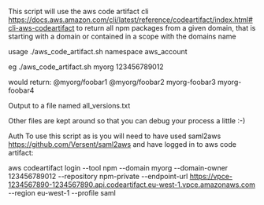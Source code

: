 This script will use the aws code artifact cli https://docs.aws.amazon.com/cli/latest/reference/codeartifact/index.html#cli-aws-codeartifact
to return all npm packages from a given domain, that is starting with a domain or contained in a scope with the domains name

usage
./aws_code_artifact.sh namespace aws_account

eg
./aws_code_artifact.sh myorg 123456789012

would return:
@myorg/foobar1
@myorg/foobar2
myorg-foobar3
myorg-foobar4

Output to a file named all_versions.txt

Other files are kept around so that you can debug your process a little :-)

Auth
To use this script as is you will need to have used saml2aws https://github.com/Versent/saml2aws
and have logged in to aws code artifact:

aws codeartifact login --tool npm --domain myorg --domain-owner 123456789012 --repository npm-private --endpoint-url https://vpce-1234567890-1234567890.api.codeartifact.eu-west-1.vpce.amazonaws.com --region eu-west-1 --profile saml
